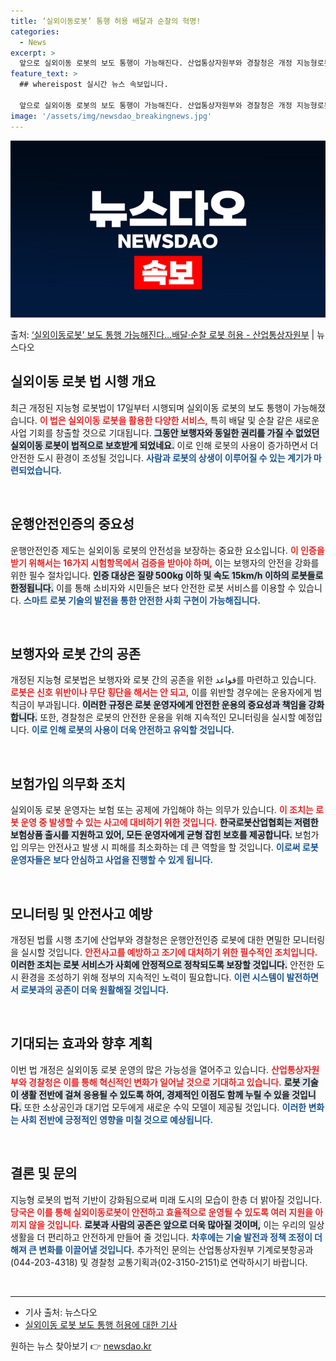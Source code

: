 ```yaml
---
title: ‘실외이동로봇’ 통행 허용 배달과 순찰의 혁명!
categories:
  - News
excerpt: >
  앞으로 실외이동 로봇의 보도 통행이 가능해진다. 산업통상자원부와 경찰청은 개정 지능형로봇법이 17일부터 시행…
feature_text: >
  ## whereispost 실시간 뉴스 속보입니다.

  앞으로 실외이동 로봇의 보도 통행이 가능해진다. 산업통상자원부와 경찰청은 개정 지능형로봇법이 17일부터 시행…
image: '/assets/img/newsdao_breakingnews.jpg'
---
```


![뉴스다오 속보](/assets/img/newsdao_breakingnews.jpg)

<p>출처: <a href="https://newsdao.kr/2535" rel="dofollow">‘실외이동로봇’ 보도 통행 가능해진다…배달·순찰 로봇 허용  - 산업통상자원부</a> | 뉴스다오</p>

<h2 data-ke-size="size26">실외이동 로봇 법 시행 개요</h2>

<p data-ke-size="size16">최근 개정된 지능형 로봇법이 17일부터 시행되며 실외이동 로봇의 보도 통행이 가능해졌습니다. <b><span style="color: #ee2323;">이 법은 실외이동 로봇을 활용한 다양한 서비스,</span></b> 특히 배달 및 순찰 같은 새로운 사업 기회를 창출할 것으로 기대됩니다. <b><span style="background-color: #21538527;">그동안 보행자와 동일한 권리를 가질 수 없었던 실외이동 로봇이 법적으로 보호받게 되었네요.</span></b> 이로 인해 로봇의 사용이 증가하면서 더 안전한 도시 환경이 조성될 것입니다. <b><span style="color: #1a5490;">사람과 로봇의 상생이 이루어질 수 있는 계기가 마련되었습니다.</span></b></p>

<p data-ke-size="size16">&nbsp;</p>

<h2 data-ke-size="size26">운행안전인증의 중요성</h2>

<p data-ke-size="size16">운행안전인증 제도는 실외이동 로봇의 안전성을 보장하는 중요한 요소입니다. <b><span style="color: #ee2323;">이 인증을 받기 위해서는 16가지 시험항목에서 검증을 받아야 하며,</span></b> 이는 보행자의 안전을 강화를 위한 필수 절차입니다. <b><span style="background-color: #21538527;">인증 대상은 질량 500kg 이하 및 속도 15km/h 이하의 로봇들로 한정됩니다.</span></b> 이를 통해 소비자와 시민들은 보다 안전한 로봇 서비스를 이용할 수 있습니다. <b><span style="color: #1a5490;">스마트 로봇 기술의 발전을 통한 안전한 사회 구현이 가능해집니다.</span></b></p>

<p data-ke-size="size16">&nbsp;</p>

<h2 data-ke-size="size26">보행자와 로봇 간의 공존</h2>

<p data-ke-size="size16">개정된 지능형 로봇법은 보행자와 로봇 간의 공존을 위한 قواعد를 마련하고 있습니다. <b><span style="color: #ee2323;">로봇은 신호 위반이나 무단 횡단을 해서는 안 되고,</span></b> 이를 위반할 경우에는 운용자에게 범칙금이 부과됩니다. <b><span style="background-color: #21538527;">이러한 규정은 로봇 운영자에게 안전한 운용의 중요성과 책임을 강화합니다.</span></b> 또한, 경찰청은 로봇의 안전한 운용을 위해 지속적인 모니터링을 실시할 예정입니다. <b><span style="color: #1a5490;">이로 인해 로봇의 사용이 더욱 안전하고 유익할 것입니다.</span></b></p>

<p data-ke-size="size16">&nbsp;</p>

<h2 data-ke-size="size26">보험가입 의무화 조치</h2>

<p data-ke-size="size16">실외이동 로봇 운영자는 보험 또는 공제에 가입해야 하는 의무가 있습니다. <b><span style="color: #ee2323;">이 조치는 로봇 운영 중 발생할 수 있는 사고에 대비하기 위한 것입니다.</span></b> <b><span style="background-color: #21538527;">한국로봇산업협회는 저렴한 보험상품 출시를 지원하고 있어, 모든 운영자에게 균형 잡힌 보호를 제공합니다.</span></b> 보험가입 의무는 안전사고 발생 시 피해를 최소화하는 데 큰 역할을 할 것입니다. <b><span style="color: #1a5490;">이로써 로봇 운영자들은 보다 안심하고 사업을 진행할 수 있게 됩니다.</span></b></p>

<p data-ke-size="size16">&nbsp;</p>

<h2 data-ke-size="size26">모니터링 및 안전사고 예방</h2>

<p data-ke-size="size16">개정된 법률 시행 초기에 산업부와 경찰청은 운행안전인증 로봇에 대한 면밀한 모니터링을 실시할 것입니다. <b><span style="color: #ee2323;">안전사고를 예방하고 조기에 대처하기 위한 필수적인 조치입니다.</span></b> <b><span style="background-color: #21538527;">이러한 조치는 로봇 서비스가 사회에 안정적으로 정착되도록 보장할 것입니다.</span></b> 안전한 도시 환경을 조성하기 위해 정부의 지속적인 노력이 필요합니다. <b><span style="color: #1a5490;">이런 시스템이 발전하면서 로봇과의 공존이 더욱 원활해질 것입니다.</span></b></p>

<p data-ke-size="size16">&nbsp;</p>

<h2 data-ke-size="size26">기대되는 효과와 향후 계획</h2>

<p data-ke-size="size16">이번 법 개정은 실외이동 로봇 운영의 많은 가능성을 열어주고 있습니다. <b><span style="color: #ee2323;">산업통상자원부와 경찰청은 이를 통해 혁신적인 변화가 일어날 것으로 기대하고 있습니다.</span></b> <b><span style="background-color: #21538527;">로봇 기술이 생활 전반에 걸쳐 응용될 수 있도록 하여, 경제적인 이점도 함께 누릴 수 있을 것입니다.</span></b> 또한 소상공인과 대기업 모두에게 새로운 수익 모델이 제공될 것입니다. <b><span style="color: #1a5490;">이러한 변화는 사회 전반에 긍정적인 영향을 미칠 것으로 예상됩니다.</span></b></p>

<p data-ke-size="size16">&nbsp;</p>

<h2 data-ke-size="size26">결론 및 문의</h2>

<p data-ke-size="size16">지능형 로봇의 법적 기반이 강화됨으로써 미래 도시의 모습이 한층 더 밝아질 것입니다. <b><span style="color: #ee2323;">당국은 이를 통해 실외이동로봇이 안전하고 효율적으로 운영될 수 있도록 여러 지원을 아끼지 않을 것입니다.</span></b> <b><span style="background-color: #21538527;">로봇과 사람의 공존은 앞으로 더욱 많아질 것이며,</span></b> 이는 우리의 일상생활을 더 편리하고 안전하게 만들어 줄 것입니다. <b><span style="color: #1a5490;">차후에는 기술 발전과 정책 조정이 더해져 큰 변화를 이끌어낼 것입니다.</span></b> 추가적인 문의는 산업통상자원부 기계로봇항공과(044-203-4318) 및 경찰청 교통기획과(02-3150-2151)로 연락하시기 바랍니다.</p>

<p data-ke-size="size16">&nbsp;</p>

<hr>

<ul>
    <li>기사 출처: 뉴스다오</li>
    <li><a href="https://newsdao.kr/2535">실외이동 로봇 보도 통행 허용에 대한 기사</a></li>
</ul> 

원하는 뉴스 찾아보기 👉 <a href="https://newsdao.kr" rel="dofollow">newsdao.kr</a>



